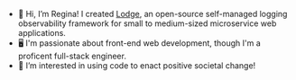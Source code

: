 - 👋 Hi, I’m Regina! I created [Lodge](https://lodge-logging.github.io/ "Lodge Lodging"), an open-source self-managed logging observability framework for small to medium-sized microservice web applications.
- 🖥 I'm passionate about front-end web development, though I'm a proficent full-stack engineer.
- 👀 I’m interested in using code to enact positive societal change!

<!---
rgdonovan/rgdonovan is a ✨ special ✨ repository because its `README.md` (this file) appears on your GitHub profile.
You can click the Preview link to take a look at your changes.
--->
